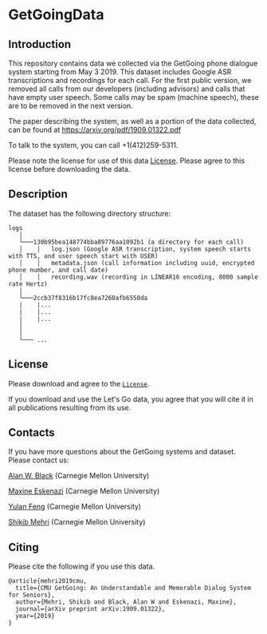 # GetGoingData

## Introduction

This repository contains data we collected via the GetGoing phone dialogue system starting from May 3 2019. This dataset includes Google ASR transcriptions and recordings for each call. For the first public version, we removed all calls from our developers (including advisors) and calls that have empty user speech. Some calls may be spam (machine speech), these are to be removed in the next version. 

The paper describing the system, as well as a portion of the data collected, can be found at https://arxiv.org/pdf/1909.01322.pdf 

To talk to the system, you can call +1(412)259-5311.

Please note the license for use of this data [License](#license). Please agree to this license before downloading the data.


## Description

The dataset has the following directory structure:

```
logs
   │
   └───130b95bea148774bba89776aa1092b1 (a directory for each call)
   │    │   log.json (Google ASR transcription, system speech starts with TTS, and user speech start with USER)
   │    │   metadata.json (call information including uuid, encrypted phone number, and call date)
   │    │   recording.wav (recording in LINEAR16 encoding, 8000 sample rate Hertz)
   │
   └───2ccb37f8316b17fc8ea7260afb6550da
   |    |...
   |    |...
   |    |...
   │
   │
   └─── ...
```

## License
Please download and agree to the [`License`](LICENSE).

If you download and use the Let's Go data, you agree that you will cite it in all publications resulting from its use.

## Contacts
If you have more questions about the GetGoing systems and dataset. Please contact us:

[Alan W. Black](http://www.cs.cmu.edu/~awb/) (Carnegie Mellon University)

[Maxine Eskenazi](http://www.cs.cmu.edu/~max/) (Carnegie Mellon University)

[Yulan Feng](http://www.cs.cmu.edu/~yulanf/) (Carnegie Mellon University)

[Shikib Mehri](http://shikib.com) (Carnegie Mellon University)

## Citing

Please cite the following if you use this data.

```
@article{mehri2019cmu,
  title={CMU GetGoing: An Understandable and Memorable Dialog System for Seniors},
  author={Mehri, Shikib and Black, Alan W and Eskenazi, Maxine},
  journal={arXiv preprint arXiv:1909.01322},
  year={2019}
}
```

